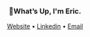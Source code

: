 <h3 align="center">👋What’s Up, I'm Eric.</h3>
 
<p align="center">
  <a href="https://ericviana.com.br">Website</a> •
  <a href="https://www.linkedin.com/in/eric-viana/">Linkedin</a> •
  <a href="mailto: ericviana.com.br">Email</a>
</p>
